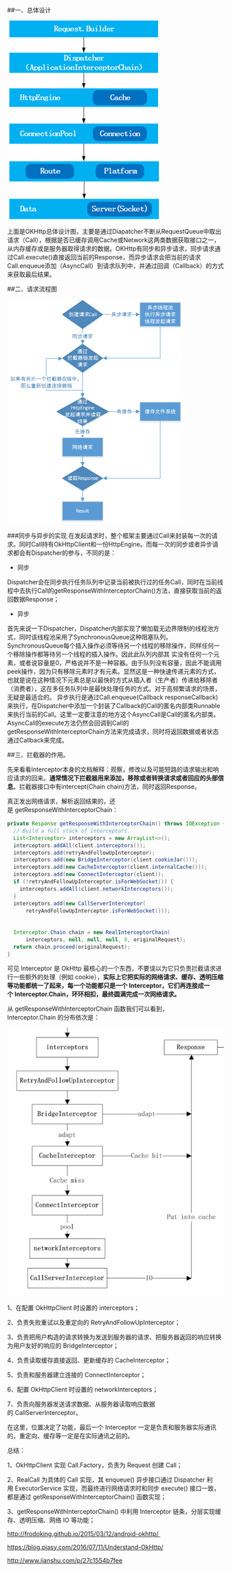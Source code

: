 ##一、总体设计

![kk](pic/001.png)

上面是OKHttp总体设计图，主要是通过Diapatcher不断从RequestQueue中取出请求（Call），根据是否已缓存调用Cache或Network这两类数据获取接口之一，从内存缓存或是服务器取得请求的数据。OKHttp有同步和异步请求，同步请求通过Call.execute()直接返回当前的Response，而异步请求会把当前的请求Call.enqueue添加（AsyncCall）到请求队列中，并通过回调（Callback）的方式来获取最后结果。


##二、请求流程图

![kk](pic/002.png)


###同步与异步的实现
在发起请求时，整个框架主要通过Call来封装每一次的请求。同时Call持有OkHttpClient和一份HttpEngine。而每一次的同步或者异步请求都会有Dispatcher的参与，不同的是：

- 同步

Dispatcher会在同步执行任务队列中记录当前被执行过的任务Call，同时在当前线程中去执行Call的getResponseWithInterceptorChain()方法，直接获取当前的返回数据Response；

- 异步

首先来说一下Dispatcher，Dispatcher内部实现了懒加载无边界限制的线程池方式，同时该线程池采用了SynchronousQueue这种阻塞队列。SynchronousQueue每个插入操作必须等待另一个线程的移除操作，同样任何一个移除操作都等待另一个线程的插入操作。因此此队列内部其 实没有任何一个元素，或者说容量是0，严格说并不是一种容器。由于队列没有容量，因此不能调用peek操作，因为只有移除元素时才有元素。显然这是一种快速传递元素的方式，也就是说在这种情况下元素总是以最快的方式从插入者（生产者）传递给移除者（消费者），这在多任务队列中是最快处理任务的方式。对于高频繁请求的场景，无疑是最适合的。
异步执行是通过Call.enqueue(Callback responseCallback)来执行，在Dispatcher中添加一个封装了Callback的Call的匿名内部类Runnable来执行当前的Call。这里一定要注意的地方这个AsyncCall是Call的匿名内部类。AsyncCall的execute方法仍然会回调到Call的getResponseWithInterceptorChain方法来完成请求，同时将返回数据或者状态通过Callback来完成。

##三、拦截器的作用。

先来看看Interceptor本身的文档解释：观察，修改以及可能短路的请求输出和响应请求的回来。**通常情况下拦截器用来添加，移除或者转换请求或者回应的头部信息**。拦截器接口中有intercept(Chain chain)方法，同时返回Response。

真正发出网络请求，解析返回结果的，还是 getResponseWithInterceptorChain：

```java
private Response getResponseWithInterceptorChain() throws IOException {
  // Build a full stack of interceptors.
  List<Interceptor> interceptors = new ArrayList<>();
  interceptors.addAll(client.interceptors());
  interceptors.add(retryAndFollowUpInterceptor);
  interceptors.add(new BridgeInterceptor(client.cookieJar()));
  interceptors.add(new CacheInterceptor(client.internalCache()));
  interceptors.add(new ConnectInterceptor(client));
  if (!retryAndFollowUpInterceptor.isForWebSocket()) {
    interceptors.addAll(client.networkInterceptors());
  }
  interceptors.add(new CallServerInterceptor(
      retryAndFollowUpInterceptor.isForWebSocket()));
​
​
  Interceptor.Chain chain = new RealInterceptorChain(
      interceptors, null, null, null, 0, originalRequest);
  return chain.proceed(originalRequest);
}
```

可见 Interceptor 是 OkHttp 最核心的一个东西，不要误以为它只负责拦截请求进行一些额外的处理（例如 cookie），**实际上它把实际的网络请求、缓存、透明压缩等功能都统一了起来，每一个功能都只是一个 Interceptor，它们再连接成一个 Interceptor.Chain，环环相扣，最终圆满完成一次网络请求。**



从 getResponseWithInterceptorChain 函数我们可以看到，Interceptor.Chain 的分布依次是：


![kk](pic/003.png)


1、在配置 OkHttpClient 时设置的 interceptors；

2、负责失败重试以及重定向的 RetryAndFollowUpInterceptor；

3、负责把用户构造的请求转换为发送到服务器的请求、把服务器返回的响应转换为用户友好的响应的 BridgeInterceptor；

4、负责读取缓存直接返回、更新缓存的 CacheInterceptor；

5、负责和服务器建立连接的 ConnectInterceptor；

6、配置 OkHttpClient 时设置的 networkInterceptors；

7、负责向服务器发送请求数据、从服务器读取响应数据的 CallServerInterceptor。

在这里，位置决定了功能，最后一个 Interceptor 一定是负责和服务器实际通讯的，重定向、缓存等一定是在实际通讯之前的。


总结：

1、OkHttpClient 实现 Call.Factory，负责为 Request 创建 Call；

2、RealCall 为具体的 Call 实现，其 enqueue() 异步接口通过 Dispatcher 利用 ExecutorService 实现，而最终进行网络请求时和同步 execute() 接口一致，都是通过 getResponseWithInterceptorChain() 函数实现；

3、getResponseWithInterceptorChain() 中利用 Interceptor 链条，分层实现缓存、透明压缩、网络 IO 等功能；



http://frodoking.github.io/2015/03/12/android-okhttp/ 

https://blog.piasy.com/2016/07/11/Understand-OkHttp/

http://www.jianshu.com/p/27c1554b7fee